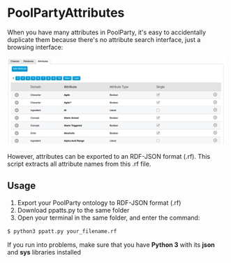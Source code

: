 # PoolPartyAttributes

When you have many attributes in PoolParty, it's easy to accidentally duplicate them because there's no attribute search interface, just a browsing interface:

<img src="ppatts.png" width="500px">

However, attributes can be exported to an RDF-JSON format (.rf). This script extracts all attribute names from this .rf file.

## Usage

1. Export your PoolParty ontology to RDF-JSON format (.rf)
2. Download ppatts.py to the same folder
3. Open your terminal in the same folder, and enter the command:

```Bash
$ python3 ppatt.py your_filename.rf
```

If you run into problems, make sure that you have **Python 3** with its **json** and **sys** libraries installed
